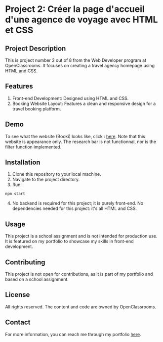 # Project 2: Créer la page d'accueil d'une agence de voyage avec HTML et CSS
## Project Description
This is project number 2 out of 8 from the Web Developer program at OpenClassrooms. It focuses on creating a travel agency homepage using HTML and CSS.

## Features
1. Front-end Development: Designed using HTML and CSS.
2. Booking Website Layout: Features a clean and responsive design for a travel booking platform.

## Demo
To see what the website (Booki) looks like, click : [here](https://dontbelieveit.github.io/OC-P2-BookieWebSite/). 
Note that this website is appearance only. The research bar is not functionnal, nor is the filter function implemented. 
  
## Installation
1. Clone this repository to your local machine.
2. Navigate to the project directory.
3. Run:
```bash
npm start
```
4. No backend is required for this project; it is purely front-end. 
No dependencies needed for this project: it's all HTML and CSS.

## Usage
This project is a school assignment and is not intended for production use. It is featured on my portfolio to showcase my skills in front-end development.

## Contributing
This project is not open for contributions, as it is part of my portfolio and based on a school assignment.

## License
All rights reserved. The content and code are owned by OpenClassrooms.

## Contact
For more information, you can reach me through my portfolio [here](https://roxane-myportefolio.netlify.app/).
